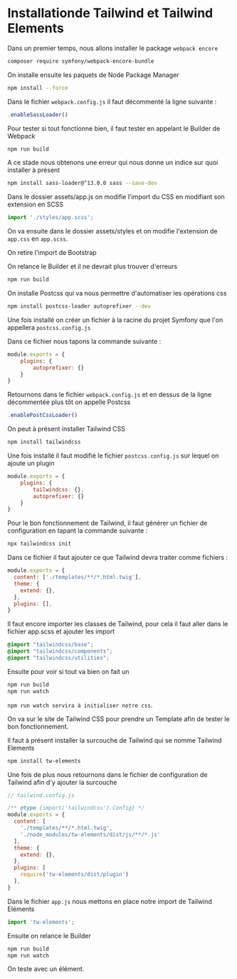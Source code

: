 # Installationde Tailwind et Tailwind Elements

Dans un premier temps, nous allons installer le package `webpack encore`

```bash
composer require symfony/webpack-encore-bundle
```


On installe ensuite les paquets de Node Package Manager

```bash
npm install --force
```


Dans le fichier `webpack.config.js`  il faut décommenté la ligne suivante : 

```js
.enableSassLoader()
```

Pour tester si tout fonctionne bien, il faut tester en appelant le Builder de Webpack

```bash
npm run build
```

A ce stade nous obtenons une erreur qui nous donne un indice sur quoi installer à présent

```bash
npm install sass-loader@^13.0.0 sass --save-dev
```


Dans le dossier assets/app.js on modifie l'import du CSS en modifiant son extension en SCSS

```js
import './styles/app.scss';
```


On va ensuite dans le dossier assets/styles et on modifie l'extension de `app.css` en `app.scss`.

On retire l'import de Bootstrap

On relance le Builder et il ne devrait plus trouver d'erreurs


```bash
npm run build
```

On installe Postcss qui va nous permettre d'automatiser les opérations css

```bash
npm install postcss-loader autoprefixer --dev
```

Une fois installé on créer un fichier à la racine du projet Symfony que l'on appellera `postcss.config.js`

Dans ce fichier nous tapons la commande suivante : 

```js
module.exports = {
    plugins: {
        autoprefixer: {}
    }
}
```

Retournons dans le fichier `webpack.config.js` et en dessus de la ligne décommentée plus tôt on appelle Postcss


```js
.enablePostCssLoader()
```

On peut à présent installer Tailwind CSS


```bash
npm install tailwindcss
```


Une fois installé il faut modifié le fichier `postcss.config.js` sur lequel on ajoute un plugin

```js
module.exports = {
    plugins: {
        tailwindcss: {},
        autoprefixer: {}
    }
}
```


Pour le bon fonctionnement de Tailwind, il faut générer un fichier de configuration en tapant la commande suivante : 


```bash
npx tailwindcss init
```


Dans ce fichier il faut ajouter ce que Tailwind devra traiter comme fichiers : 

```js
module.exports = {
  content: ['./templates/**/*.html.twig'],
  theme: {
    extend: {},
  },
  plugins: [],
}
```


Il faut encore importer les classes de Tailwind, pour cela il faut aller dans le fichier app.scss et ajouter les import


```scss
@import "tailwindcss/base";
@import "tailwindcss/components";
@import "tailwindcss/utilities";
```


Ensuite pour voir si tout va bien on fait un 


```bash
npm run build
npm run watch
```

`npm run watch servira à initialiser notre css`.

On va sur le site de Tailwind CSS pour prendre un Template afin de tester le bon fonctionnement.

Il faut à présent installer la surcouche de Tailwind qui se nomme Tailwind Elements


```bash
npm install tw-elements
```


Une fois de plus nous retournons dans le fichier de configuration de Tailwind afin d'y ajouter la surcouche

```js
// tailwind.config.js

/** @type {import('tailwindcss').Config} */
module.exports = {
  content: [
    './templates/**/*.html.twig',
    './node_modules/tw-elements/dist/js/**/*.js'
  ],
  theme: {
    extend: {},
  },
  plugins: [
    require('tw-elements/dist/plugin')
  ],
}
```


Dans le fichier `app.js` nous mettons en place notre import de Tailwind Eléments

```js
import 'tw-elements';
```

Ensuite on relance le Builder


```bash
npm run build
npm run watch
```


On teste avec un élément.